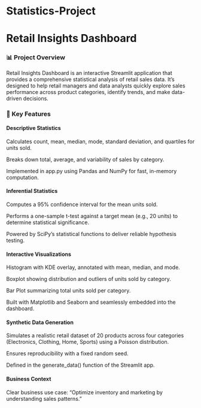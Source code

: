 # Statistics-Project

# Retail Insights Dashboard

### 📊 Project Overview
Retail Insights Dashboard is an interactive Streamlit application that provides a comprehensive statistical analysis of retail sales data. It’s designed to help retail managers and data analysts quickly explore sales performance across product categories, identify trends, and make data-driven decisions.

### 🔑 Key Features
#### Descriptive Statistics

Calculates count, mean, median, mode, standard deviation, and quartiles for units sold.

Breaks down total, average, and variability of sales by category.

Implemented in app.py using Pandas and NumPy for fast, in-memory computation. 

#### Inferential Statistics

Computes a 95% confidence interval for the mean units sold.

Performs a one-sample t-test against a target mean (e.g., 20 units) to determine statistical significance.

Powered by SciPy’s statistical functions to deliver reliable hypothesis testing. 

#### Interactive Visualizations

Histogram with KDE overlay, annotated with mean, median, and mode.

Boxplot showing distribution and outliers of units sold by category.

Bar Plot summarizing total units sold per category.

Built with Matplotlib and Seaborn and seamlessly embedded into the dashboard. 

#### Synthetic Data Generation

Simulates a realistic retail dataset of 20 products across four categories (Electronics, Clothing, Home, Sports) using a Poisson distribution.

Ensures reproducibility with a fixed random seed.

Defined in the generate_data() function of the Streamlit app. 

#### Business Context 

Clear business use case: “Optimize inventory and marketing by understanding sales patterns.”
